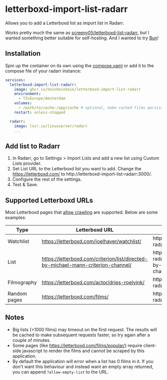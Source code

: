 # letterboxd-import-list-radarr

Allows you to add a Letterboxd list as import list in Radarr.

Works pretty much the same as [screeny05/letterboxd-list-radarr](https://github.com/screeny05/letterboxd-list-radarr), but I wanted something better suitable for self-hosting. And I wanted to try [Bun](https://bun.com/)!

## Installation

Spin up the container on its own using the [compose.yaml](compose.yaml) or add it to the compose file of your radarr instance:

```yaml
services:
  letterboxd-import-list-radarr:
    image: ghcr.io/heinheinhein/letterboxd-import-list-radarr
    environment:
      - TZ=Europe/Amsterdam
    volumes:
      - /path/to/cache:/app/cache # optional, make cached films persistent
    restart: unless-stopped

  radarr:
    image: lscr.io/linuxserver/radarr
    ...
```

## Add list to Radarr

1. In Radarr, go to Settings > Import Lists and add a new list using Custom Lists provider.
1. Set List URL to the Letterboxd list you want to add. Change the https://letterboxd.com/ to http://letterboxd-import-list-radarr:3000/.
1. Configure the rest of the settings.
1. Test & Save.

## Supported Letterboxd URLs

Most Letterboxd pages that [allow crawling](https://letterboxd.com/robots.txt) are supported. Below are some examples:

| Type         | Letterboxd URL                                                                    | Import URL                                                                                           |
| ------------ | --------------------------------------------------------------------------------- | ---------------------------------------------------------------------------------------------------- |
| Watchlist    | https://letterboxd.com/joelhaver/watchlist/                                       | http://letterboxd-import-list-radarr:3000/joelhaver/watchlist/                                       |
| List         | https://letterboxd.com/criterion/list/directed-by-michael-mann-criterion-channel/ | http://letterboxd-import-list-radarr:3000/criterion/list/directed-by-michael-mann-criterion-channel/ |
| Filmography  | https://letterboxd.com/actor/dries-roelvink/                                      | http://letterboxd-import-list-radarr:3000/actor/dries-roelvink/                                      |
| Random pages | https://letterboxd.com/films/                                                     | http://letterboxd-import-list-radarr:3000/films/                                                     |

## Notes

- Big lists (>1000 films) may timeout on the first request. The results will be cached to make subsequent requests faster, so try again after a couple of minutes.
- Some pages (like https://letterboxd.com/films/popular/) require client-side javascript to render the films and cannot be scraped by this application.
- By default the application will error when a list has 0 films in it. If you don't want this behaviour and instead want an empty array returned, you can append `?allow-empty-list` to the URL.
